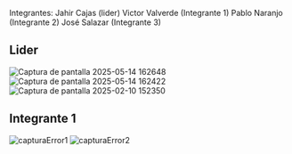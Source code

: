 Integrantes:
Jahir Cajas (lider)
Victor Valverde (Integrante 1)
Pablo Naranjo (Integrante 2)
José Salazar (Integrante 3)

## Lider

![Captura de pantalla 2025-05-14 162648](https://github.com/user-attachments/assets/e531a8f0-9399-4957-bb9a-a3c673c5ad4e)
![Captura de pantalla 2025-05-14 162422](https://github.com/user-attachments/assets/235c6323-36b0-4192-84e3-2374a00b2fd4)
![Captura de pantalla 2025-02-10 152350](https://github.com/user-attachments/assets/c419efd4-fe97-40fa-a4c6-7975732854d5)


## Integrante 1


![capturaError1](https://github.com/user-attachments/assets/fe67595d-a4c8-402d-8b6d-596a33ca6d37)
![capturaError2](https://github.com/user-attachments/assets/10f674c6-7f18-4a5e-9362-f56d14637c39)
